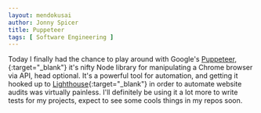 ```yaml
---
layout: mendokusai
author: Jonny Spicer
title: Puppeteer
tags: [ Software Engineering ]
---
```

Today I finally had the chance to play around with Google's [Puppeteer,](https://developers.google.com/web/tools/puppeteer/){:target="_blank"} it's nifty Node library for manipulating a Chrome browser via API, head
optional. It's a powerful tool for automation, and getting it hooked up
to [Lighthouse](https://developers.google.com/web/tools/lighthouse/){:target="_blank"} in order to automate website audits was virtually
painless. I'll definitely be using it a lot more to write tests for
my projects, expect to see some cools things in my repos soon.
